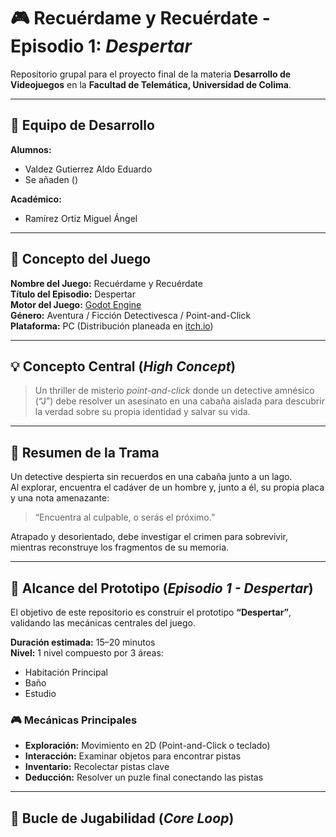 # 🎮 Recuérdame y Recuérdate - Episodio 1: *Despertar*

Repositorio grupal para el proyecto final de la materia **Desarrollo de Videojuegos** en la **Facultad de Telemática, Universidad de Colima**.

---

## 👥 Equipo de Desarrollo

**Alumnos:**
- Valdez Gutierrez Aldo Eduardo
- Se añaden ()

**Académico:**
- Ramírez Ortiz Miguel Ángel

---

## 🧠 Concepto del Juego

**Nombre del Juego:** Recuérdame y Recuérdate  
**Título del Episodio:** Despertar  
**Motor del Juego:** [Godot Engine](https://godotengine.org/)  
**Género:** Aventura / Ficción Detectivesca / Point-and-Click  
**Plataforma:** PC (Distribución planeada en [itch.io](https://itch.io))

---

## 💡 Concepto Central (*High Concept*)

> Un thriller de misterio *point-and-click* donde un detective amnésico (“J”) debe resolver un asesinato en una cabaña aislada para descubrir la verdad sobre su propia identidad y salvar su vida.

---

## 📖 Resumen de la Trama

Un detective despierta sin recuerdos en una cabaña junto a un lago.  
Al explorar, encuentra el cadáver de un hombre y, junto a él, su propia placa y una nota amenazante:

> “Encuentra al culpable, o serás el próximo.”

Atrapado y desorientado, debe investigar el crimen para sobrevivir, mientras reconstruye los fragmentos de su memoria.

---

## 🧩 Alcance del Prototipo (*Episodio 1 - Despertar*)

El objetivo de este repositorio es construir el prototipo **“Despertar”**, validando las mecánicas centrales del juego.

**Duración estimada:** 15–20 minutos  
**Nivel:** 1 nivel compuesto por 3 áreas:
- Habitación Principal  
- Baño  
- Estudio  

### 🎮 Mecánicas Principales

- **Exploración:** Movimiento en 2D (Point-and-Click o teclado)  
- **Interacción:** Examinar objetos para encontrar pistas  
- **Inventario:** Recolectar pistas clave  
- **Deducción:** Resolver un puzle final conectando las pistas

---

## 🔁 Bucle de Jugabilidad (*Core Loop*)

